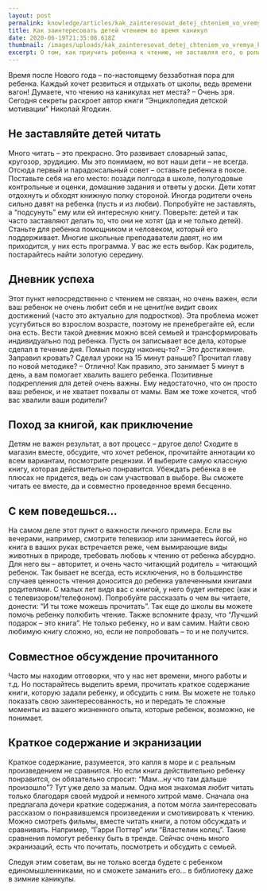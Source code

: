 ```yaml
---
layout: post
permalink: knowledge/articles/kak_zainteresovat_detej_chteniem_vo_vremya_kanikul/index.html
title: Как заинтересовать детей чтением во время каникул
date: 2020-06-19T21:35:08.618Z
thumbnail: /images/uploads/kak_zainteresovat_detej_chteniem_vo_vremya_kanikul-01.jpg
excerpt: О том, как приучить ребенка к чтению, не заставляя его, о роли дневника успеха, важности собственного примера и другие лайфхаки.
---
```

Время после Нового года – по-настоящему беззаботная пора для ребенка. Каждый хочет резвиться и отдыхать от школы, ведь времени вагон!  Думаете, что чтению на каникулах нет места? – Очень зря. Сегодня секреты раскроет автор книги “Энциклопедия детской мотивации” Николай Ягодкин.

## Не заставляйте детей читать

Много читать – это прекрасно. Это развивает словарный запас, кругозор, эрудицию. Мы это понимаем, но вот наши дети – не всегда. Отсюда первый и парадоксальный совет – оставьте ребенка в покое. Поставьте себя на его место: позади полгода в школе, полугодовые контрольные и оценки, домашние задания и ответы у доски. Дети хотят отдохнуть и обходят книжную полку стороной. Иногда родители очень сильно давят на ребенка (пусть и из любви). Попробуйте не заставлять, а “подсунуть” ему или ей интересную книгу. Поверьте: детей и так часто заставляют делать то, что они не хотят (да и не только детей). Станьте для ребенка помощником и человеком, который его поддерживает. Многие школьные преподаватели давят, но им приходится, у них есть программа. У вас же есть выбор. Как родитель, постарайтесь найти золотую середину.

## Дневник успеха

Этот пункт непосредственно с чтением не связан, но очень важен, если ваш ребенок не очень любит себя и не ценит/не видит своих достижений (часто это актуально для подростков). Эта проблема может усугубиться во взрослом возрасте, поэтому не пренебрегайте ей, если она есть. Вести такой дневник можно всей семьей и трансформировать индивидуально под ребенка. Пусть он записывает все дела, которые сделал в течение дня. Помыл посуду наконец-то? – Это достижение. Заправил кровать? Сделал уроки на 15 минут раньше? Прочитал главу по новой методике? – Отлично! Как правило, это занимает 5 минут в день, а вам помогает хвалить вашего ребенка. Позитивные подкрепления для детей очень важны. Ему недостаточно, что он просто ваш ребенок, и не хватает похвалы от мамы. Вам же тоже хочется, чтоб вас хвалили ваши родители?

## Поход за книгой, как приключение

Детям не важен результат, а вот процесс – другое дело! Сходите в магазин вместе, обсудите, что хочет ребенок, прочитайте аннотации  ко всем вариантам, посмотрите рецензии. И выберите самую классную книгу, которая действительно понравится. Убеждать ребенка в ее плюсах не придется, ведь он сам участвовал в выборе.  Вы сможете читать ее вместе, да и совместно проведенное время бесценно. 

## С кем поведешься…

На самом деле этот пункт о важности личного примера. Если вы вечерами, например, смотрите телевизор или занимаетесь йогой, но книга в ваших руках встречается реже, чем вымирающие виды животных в природе, требовать любовь к чтению от ребенка абсурдно. Для него вы – авторитет, и очень часто читающий родитель = читающий ребенок. Так бывает не всегда, есть исключения, но в большинстве случаев ценность чтения доносится до ребенка увлеченными книгами родителями. С малых лет  видя вас с книгой, у него будет интерес (как и с телевизором/телефоном). Попробуйте рассказать о чем вы читаете, донести: “И ты тоже можешь прочитать”. Так еще до школы вы можете помочь ребенку полюбить чтение. Также вспомните фразу, что “Лучший подарок – это книга”. Не только ребенку, но и вам самим. Найти свою любимую книгу сложно, но, если не попробовать – то и не получится. 

## Совместное обсуждение прочитанного

Часто мы находим отговорки, что у нас нет времени, много работы  и т.д. Но постарайтесь выделить время, прочитать краткое содержание книги, которую задали ребенку, и обсудить с ним. Вы можете не только показать свою заинтересованность, но и передать те сложные моменты из вашего жизненного опыта, которые ребенок, возможно, не понимает. 

## Краткое содержание и экранизации 

Краткое содержание, разумеется, это капля в море и с реальным произведением не сравнится. Но если книга действительно ребенку понравится, он обязательно спросит: “Мам...ну что там дальше произошло”? Тут уже дело за малым. Одна моя знакомая любит читать только благодаря своей мудрой и немного хитрой маме. Сначала она предлагала дочери краткие содержания, а потом могла заинтересовать рассказом о понравившемся произведении и смотивировать к чтению. 
Можно смотреть фильмы, вместе читать книги, а потом обсуждать и сравнивать. Например, “Гарри Поттер” или “Властелин колец”. Такие сравнения помогут ребенку быть в тренде. Сейчас очень много экранизаций, есть что почитать, посмотреть и обсудить с семьей. 

Следуя этим советам, вы не только всегда будете с ребенком единомышленниками, но и сможете заманить его… в библиотеку даже в зимние каникулы. 